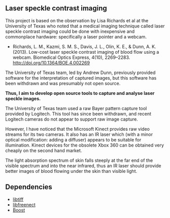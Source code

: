 ## Laser speckle contrast imaging

This project is based on the observation by Lisa Richards et al at the
University of Texas who noted that a medical imaging technique called laser
speckle contrast imaging could be done with inexpensive and commonplace
hardware: specifically a laser pointer and a webcam.

- Richards, L. M., Kazmi, S. M. S., Davis, J. L., Olin, K. E., & Dunn, A. K.
  (2013). Low-cost laser speckle contrast imaging of blood flow using a webcam.
  Biomedical Optics Express, 4(10), 2269–2283.
  http://doi.org/10.1364/BOE.4.002269

The University of Texas team, led by Andrew Dunn, previously provided software
for the interpretation of captured images, but this software has been withdrawn
and was presumably not open source.

**Thus, I aim to develop open source tools to capture and analyse laser speckle
images.**

The University of Texas team used a raw Bayer pattern capture tool provided by
Logitech. This tool has since been withdrawn, and recent Logitech cameras do
not appear to support raw image capture.

However, I have noticed that the Microsoft Kinect provides raw video streams
for its two cameras. It also has an IR laser which (with a minor optical
modification: adding a diffuser) appears to be suitable for illumination.
Kinect devices for the obsolete Xbox 360 can be obtained very cheaply on the
second hand market.

The light absorption spectrum of skin falls steeply at the far end of the
visible spectrum and into the near infrared, thus an IR laser should provide
better images of blood flowing under the skin than visible light.

## Dependencies

- [libtiff](http://www.simplesystems.org/libtiff/)
- [libfreenect](https://github.com/OpenKinect/libfreenect)
- [Boost](http://www.boost.org/)
